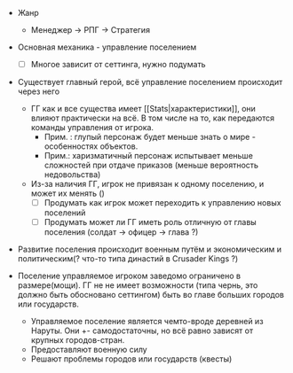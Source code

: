 
+ Жанр
	+ Менеджер -> РПГ -> Стратегия

+ Основная механика - управление поселением
	- [ ] Многое зависит от сеттинга, нужно подумать

+ Существует главный герой, всё управление поселением происходит через него
	+ ГГ как и все существа имеет [[Stats|характеристики]], они влияют практически на всё.  В том числе на то, как передаются команды управления от игрока.
		+ Прим. : глупый персонаж будет меньше знать о мире - особенностях объектов.
		+ Прим.: харизматичный персонаж испытывает меньше сложностей при отдаче приказов (меньше вероятность недовольства)
	+ Из-за наличия ГГ, игрок не привязан к одному поселению, и может их менять ()
		- [ ] Продумать как игрок может переходить к управлению новых поселений
		- [ ] Продумать может ли ГГ иметь роль отличную от главы поселения (солдат -> офицер -> глава ?)

+ Развитие поселения происходит военным путём и экономическим и политическим(? что-то типа династий в Crusader Kings ?)
+ Поселение управляемое игроком заведомо ограничено в размере(мощи). ГГ не  не имеет возможности (типа чернь, это должно быть обосновано сеттингом) быть во главе больших городов или государств. 
	+ Управляемое поселение является чемто-вроде деревней из Наруты. Они +- самодостаточны, но всё равно зависят от крупных городов-стран. 
	+ Предоставляют военную силу
	+ Решают проблемы городов или государств (квесты)
